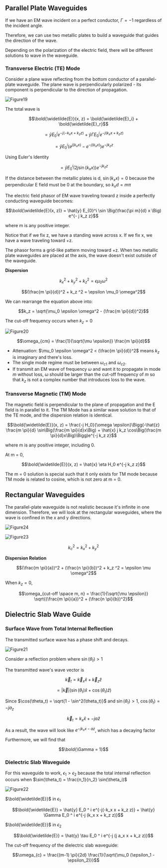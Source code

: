 ## Parallel Plate Waveguides

If we have an EM wave incident on a perfect conductor, $\Gamma = -1$ regardless of the incident angle.

Therefore, we can use two metallic plates to build a waveguide that guides the direction of the wave.

Depending on the polarization of the electric field, there will be different solutions to wave in the waveguide.

### Transverse Electric (TE) Mode

Consider a plane wave reflecting from the bottom conductor of a parallel-plate waveguide. The plane wave is perpendicularly polarized - its component is perpendicular to the direction of propagation.

![Figure19](./image/Figure19.png)

The total wave is

$$\bold{\widetilde{E}}(x, z) = \bold{\widetilde{E}_i} + \bold{\widetilde{E}_r}$$

$$= \hat{y} E_0 ^i e^{-j(-k_x x + k_z z)} + \hat{y} \Gamma E_0 ^i e^{-j(k_x x + k_z z)}$$

$$= \hat{y} E_0 ^i (e^{j(k_x x)} - e^{-j(k_x x)}) e^{-jk_z z}$$

Using Euler's Identity

$$= \hat{y} E_0 ^i (2 j \sin(k_x x))e^{-jk_z z}$$

If the distance between the metallic plates is d, $\sin(k_x x) = 0$ because the perpendicular E field must be 0 at the boundary, so $k_x d = m \pi$ 

The electric field phasor of EM wave traveling toward z inside a perfectly conducting waveguide becomes:

$$\bold{\widetilde{E}(x, z)} = \hat{y} E_{0}^i \sin \Big(\frac{\pi m}{d} x \Big) e^{- j k_z z}$$

where m is any positive integer.

Notice that if we fix z, we have a standing wave across x. If we fix x, we have a wave traveling toward +z.

The phasor forms a grid-like pattern moving toward +z. When two metallic plate waveguides are placed at the axis, the wave doesn't exist outside of the waveguide. 


**Dispersion**

$$k_x ^2 + k_y ^2 + k_z ^2 = \epsilon \mu_0 \omega ^2$$

$$(\frac{m \pi}{d})^2 + k_z ^2 = \epsilon \mu_0 \omega^2$$


We can rearrange the equation above into:

$$k_z = \sqrt{\mu_0 \epsilon \omega^2 - (\frac{m \pi}{d})^2}$$

The cut-off frequency occurs when $k_z = 0$

![Figure20](./image/Figure20.png)

$$\omega_{cm} = \frac{1}{\sqrt{\mu \epsilon}} \frac{m \pi}{d}$$

* Attenuation: $\mu_0 \epsilon \omega^2 < (\frac{m \pi}{d})^2$ means $k_z$ is imaginary and there's loss.
* The single mode regime must be between $\omega_{c1}$ and $\omega_{c2}$.
* If transmit an EM wave of frequency $\omega$ and want it to propagate in mode $m$ without loss, $\omega$ should be larger than the cut-off frequency of $m$ so that $k_z$ is not a complex number that introduces loss to the wave.


### Transverse Magnetic (TM) Mode

The magnetic field is perpendicular to the plane of propagation and the E field is in parallel to it. The TM Mode has a similar wave solution to that of the TE mode, and the dispersion relation is identical.

$$\bold{\widetilde{E}}(x, z) = \frac{-j H_0}{\omega \epsilon}\Bigg(-\hat{z} \frac{m \pi}{d} \sin\Big(\frac{m \pi}{d}x\Big) + \hat{x} j k_z \cos\Big(\frac{m \pi}{d}x\Big)\Bigg)e^{-j k_z z}$$

where m is any positive integer, including 0.

At m = 0,

$$\bold{\widetilde{E}}(x, z) = \hat{x} \eta H_0 e^{-j k_z z}$$

The m = 0 solution is special such that it only exists for TM mode because TM mode is related to cosine, which is not zero at m = 0.


## Rectangular Waveguides

The parallel-plate waveguide is not realistic because it's infinite in one dimension. Therefore, we will look at the rectangular waveguides, where the wave is confined in the x and y directions.

![Figure24](./image/Figure24.png)

![Figure23](./image/Figure23.png)

$$k_c ^2= k_x ^2 + k_y ^2$$

**Dispersion Relation**

$$(\frac{m \pi}{a})^2 + (\frac{n \pi}{b})^2 + k_z ^2 = \epsilon \mu \omega^2$$

When $k_z = 0,$

$$\omega_{cut-off \space m, n} = \frac{1}{\sqrt{\mu \epsilon}} \sqrt{(\frac{m \pi}{a})^2 + (\frac{n \pi}{b})^2}$$

## Dielectric Slab Wave Guide

### Surface Wave from Total Internal Reflection

The transmitted surface wave has a phase shift and decays.

![Figure21](./image/Figure21.png)

Consider a reflection problem where $\sin(\theta_t) > 1$ 

The transmitted wave's wave vector is

$$\vec{k}_t = \vec{k}_x \hat{x} + \vec{k}_z \hat{z}$$

$$= |\vec{k}|(\sin(\theta_t) \hat{x} + \cos(\theta_t)\hat{z})$$

Since $\cos(\theta_t) = \sqrt{1 - \sin^2(\theta_t)}$ and $\sin(\theta_t) > 1$, $\cos(\theta_t) = -j a_z$

$$\vec{k}_t = k_x \hat{x} + -j a \hat{z}$$

As a result, the wave will look like $e^{- j k_x x - a z}$, which has a decaying factor

Furthermore, we will find that

$$\bold{\Gamma = 1}$$

<!-- Evanescent Wave -->

### Dielectric Slab Waveguide

For this waveguide to work, $\epsilon_1 > \epsilon_2$ because the total internal reflection occurs when $\sin(\theta_t) = \frac{n_1}{n_2} \sin(\theta_i)$


![Figure22](./image/Figure22.png)

$\bold{\widetilde{E}}$ in $\epsilon_1$

$$\bold{\widetilde{E}} = \hat{y} E_0 ^ i e^{-j(-k_x x + k_z z)} + \hat{y} \Gamma E_0 ^ i e^{-j (k_x x + k_z z)}$$

$\bold{\widetilde{E}}$ in $\epsilon_2$

$$\bold{\widetilde{E}} = \hat{y} \tau E_0 ^ i e^{-j (j a_x x + k_z z)}$$

The cut-off frequency of the dielectric slab waveguide:

$$\omega_{c} = \frac{(m-1) \pi}{2d} \frac{1}{\sqrt{\mu_0 (\epsilon_1 - \epsilon_2)}}$$




